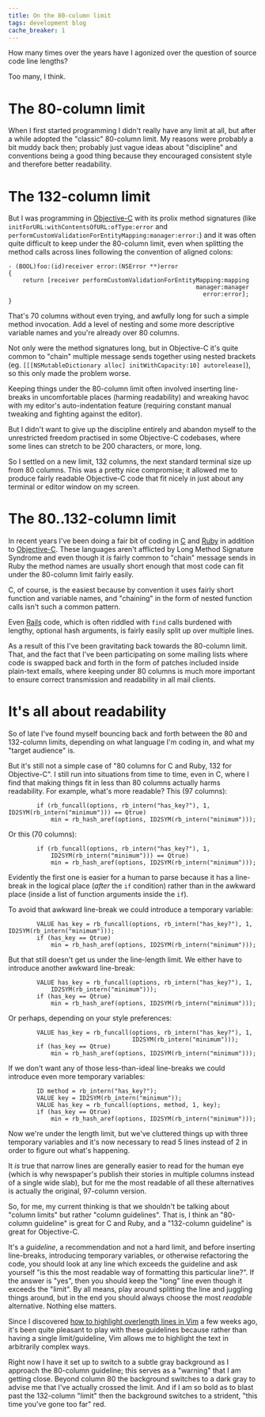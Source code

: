 ```yaml
---
title: On the 80-column limit
tags: development blog
cache_breaker: 1
---
```


How many times over the years have I agonized over the question of source code line lengths?

Too many, I think.

# The 80-column limit

When I first started programming I didn't really have any limit at all, but after a while adopted the "classic" 80-column limit. My reasons were probably a bit muddy back then; probably just vague ideas about "discipline" and conventions being a good thing because they encouraged consistent style and therefore better readability.

# The 132-column limit

But I was programming in [Objective-C](/wiki/Objective-C) with its prolix method signatures (like `initForURL:withContentsOfURL:ofType:error` and `performCustomValidationForEntityMapping:manager:error:`) and it was often quite difficult to keep under the 80-column limit, even when splitting the method calls across lines following the convention of aligned colons:

    - (BOOL)foo:(id)receiver error:(NSError **)error
    {
        return [receiver performCustomValidationForEntityMapping:mapping
                                                         manager:manager
                                                           error:error];
    }

That's 70 columns without even trying, and awfully long for such a simple method invocation. Add a level of nesting and some more descriptive variable names and you're already over 80 columns.

Not only were the method signatures long, but in Objective-C it's quite common to "chain" multiple message sends together using nested brackets (eg. `[[[NSMutableDictionary alloc] initWithCapacity:10] autorelease]`), so this only made the problem worse.

Keeping things under the 80-column limit often involved inserting line-breaks in uncomfortable places (harming readability) and wreaking havoc with my editor's auto-indentation feature (requiring constant manual tweaking and fighting against the editor).

But I didn't want to give up the discipline entirely and abandon myself to the unrestricted freedom practised in some Objective-C codebases, where some lines can stretch to be 200 characters, or more, long.

So I settled on a new limit, 132 columns, the next standard terminal size up from 80 columns. This was a pretty nice compromise; it allowed me to produce fairly readable Objective-C code that fit nicely in just about any terminal or editor window on my screen.

# The 80..132-column limit

In recent years I've been doing a fair bit of coding in [C](/wiki/C) and [Ruby](/wiki/Ruby) in addition to [Objective-C](/wiki/Objective-C). These languages aren't afflicted by Long Method Signature Syndrome and even though it _is_ fairly common to "chain" message sends in Ruby the method names are usually short enough that most code can fit under the 80-column limit fairly easily.

C, of course, is the easiest because by convention it uses fairly short function and variable names, and "chaining" in the form of nested function calls isn't such a common pattern.

Even [Rails](/wiki/Rails) code, which is often riddled with `find` calls burdened with lengthy, optional hash arguments, is fairly easily split up over multiple lines.

As a result of this I've been gravitating back towards the 80-column limit. That, and the fact that I've been participating on some mailing lists where code is swapped back and forth in the form of patches included inside plain-text emails, where keeping under 80 columns is much more important to ensure correct transmission and readability in all mail clients.

# It's all about readability

So of late I've found myself bouncing back and forth between the 80 and 132-column limits, depending on what language I'm coding in, and what my "target audience" is.

But it's still not a simple case of "80 columns for C and Ruby, 132 for Objective-C". I still run into situations from time to time, even in C, where I find that making things fit in less than 80 columns actually harms readability. For example, what's more readable? This (97 columns):

            if (rb_funcall(options, rb_intern("has_key?"), 1, ID2SYM(rb_intern("minimum"))) == Qtrue)
                min = rb_hash_aref(options, ID2SYM(rb_intern("minimum")));

Or this (70 columns):

            if (rb_funcall(options, rb_intern("has_key?"), 1,
                ID2SYM(rb_intern("minimum"))) == Qtrue)
                min = rb_hash_aref(options, ID2SYM(rb_intern("minimum")));

Evidently the first one is easier for a human to parse because it has a line-break in the logical place (_after_ the `if` condition) rather than in the awkward place (inside a list of function arguments inside the `if`).

To avoid that awkward line-break we could introduce a temporary variable:

            VALUE has_key = rb_funcall(options, rb_intern("has_key?"), 1, ID2SYM(rb_intern("minimum")));
            if (has_key == Qtrue)
                min = rb_hash_aref(options, ID2SYM(rb_intern("minimum")));

But that still doesn't get us under the line-length limit. We either have to introduce another awkward line-break:

            VALUE has_key = rb_funcall(options, rb_intern("has_key?"), 1,
                ID2SYM(rb_intern("minimum")));
            if (has_key == Qtrue)
                min = rb_hash_aref(options, ID2SYM(rb_intern("minimum")));

Or perhaps, depending on your style preferences:

            VALUE has_key = rb_funcall(options, rb_intern("has_key?"), 1,
                                       ID2SYM(rb_intern("minimum")));
            if (has_key == Qtrue)
                min = rb_hash_aref(options, ID2SYM(rb_intern("minimum")));

If we don't want any of those less-than-ideal line-breaks we could introduce even more temporary variables:

            ID method = rb_intern("has_key?");
            VALUE key = ID2SYM(rb_intern("minimum"));
            VALUE has_key = rb_funcall(options, method, 1, key);
            if (has_key == Qtrue)
                min = rb_hash_aref(options, ID2SYM(rb_intern("minimum")));

Now we're under the length limit, but we've cluttered things up with three temporary variables and it's now necessary to read 5 lines instead of 2 in order to figure out what's happening.

It _is_ true that narrow lines are generally easier to read for the human eye (which is why newspaper's publish their stories in multiple columns instead of a single wide slab), but for me the most readable of all these alternatives is actually the original, 97-column version.

So, for me, my current thinking is that we shouldn't be talking about "column limits" but rather "column guidelines". That is, I think an "80-column guideline" is great for C and Ruby, and a "132-column guideline" is great for Objective-C.

It's a _guideline_, a recommendation and not a hard limit, and before inserting line-breaks, introducing temporary variables, or otherwise refactoring the code, you should look at any line which exceeds the guideline and ask yourself "is this the most readable way of formatting this particular line?". If the answer is "yes", then you should keep the "long" line even though it exceeds the "limit". By all means, play around splitting the line and juggling things around, but in the end you should always choose the most _readable_ alternative. Nothing else matters.

Since I discovered [how to highlight overlength lines in Vim](/blog/highlighting-overlength-lines-in-vim) a few weeks ago, it's been quite pleasant to play with these guidelines because rather than having a single limit/guideline, Vim allows me to highlight the text in arbitrarily complex ways.

Right now I have it set up to switch to a subtle gray background as I approach the 80-column guideline; this serves as a "warning" that I am getting close. Beyond column 80 the background switches to a dark gray to advise me that I've actually crossed the limit. And if I am so bold as to blast past the 132-column "limit" then the background switches to a strident, "this time you've gone too far" red.
